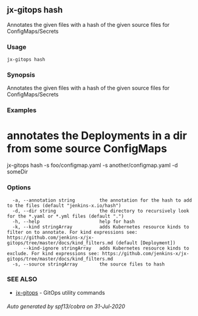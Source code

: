 ## jx-gitops hash

Annotates the given files with a hash of the given source files for ConfigMaps/Secrets

### Usage

```
jx-gitops hash
```

### Synopsis

Annotates the given files with a hash of the given source files for ConfigMaps/Secrets

### Examples

  # annotates the Deployments in a dir from some source ConfigMaps
  jx-gitops hash -s foo/configmap.yaml -s another/configmap.yaml -d someDir

### Options

```
  -a, --annotation string         the annotation for the hash to add to the files (default "jenkins-x.io/hash")
  -d, --dir string                the directory to recursively look for the *.yaml or *.yml files (default ".")
  -h, --help                      help for hash
  -k, --kind stringArray          adds Kubernetes resource kinds to filter on to annotate. For kind expressions see: https://github.com/jenkins-x/jx-gitops/tree/master/docs/kind_filters.md (default [Deployment])
      --kind-ignore stringArray   adds Kubernetes resource kinds to exclude. For kind expressions see: https://github.com/jenkins-x/jx-gitops/tree/master/docs/kind_filters.md
  -s, --source stringArray        the source files to hash
```

### SEE ALSO

* [jx-gitops](jx-gitops.md)	 - GitOps utility commands

###### Auto generated by spf13/cobra on 31-Jul-2020
